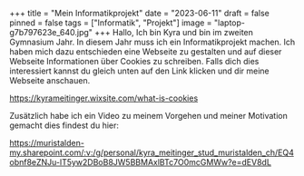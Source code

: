 +++
title = "Mein Informatikprojekt"
date = "2023-06-11"
draft = false
pinned = false
tags = ["Informatik", "Projekt"]
image = "laptop-g7b797623e_640.jpg"
+++
Hallo, Ich bin Kyra und bin im zweiten Gymnasium Jahr. In diesem Jahr muss ich ein Informatikprojekt machen. Ich haben mich dazu entschieden eine Webseite zu gestalten und auf dieser Webseite Informationen über Cookies zu schreiben. Falls dich dies interessiert kannst du gleich unten auf den Link klicken und dir meine Webseite anschauen.

<https://kyrameitinger.wixsite.com/what-is-cookies>

Zusätzlich habe ich ein Video zu meinem Vorgehen und meiner Motivation gemacht dies findest du hier:

<https://muristalden-my.sharepoint.com/:v:/g/personal/kyra_meitinger_stud_muristalden_ch/EQ4obnf8eZNJu-lT5yw2DBoB8JW5BBMAxlBTc7O0mcGMWw?e=dEV8dL>